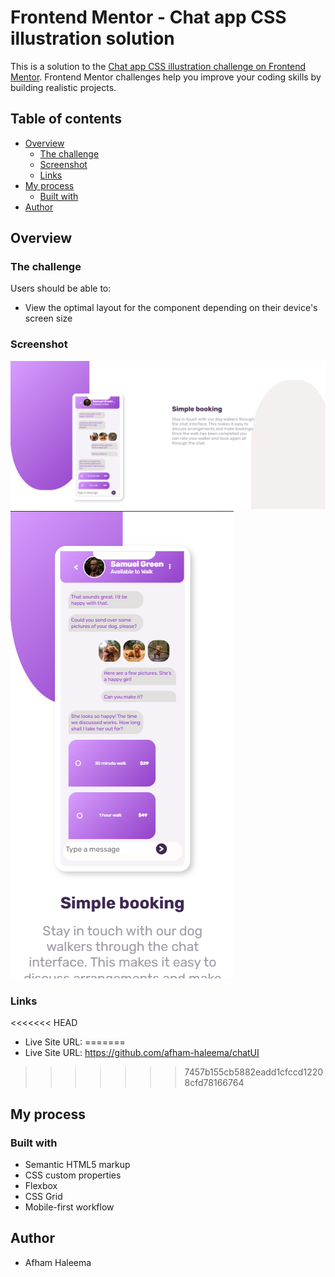 # Frontend Mentor - Chat app CSS illustration solution

This is a solution to the [Chat app CSS illustration challenge on Frontend Mentor](https://www.frontendmentor.io/challenges/chat-app-css-illustration-O5auMkFqY). Frontend Mentor challenges help you improve your coding skills by building realistic projects. 

## Table of contents

- [Overview](#overview)
  - [The challenge](#the-challenge)
  - [Screenshot](#screenshot)
  - [Links](#links)
- [My process](#my-process)
  - [Built with](#built-with)
- [Author](#author)



## Overview

### The challenge

Users should be able to:

- View the optimal layout for the component depending on their device's screen size


### Screenshot

![](./desktop-view.png)
![](./phone-view.png)


### Links

<<<<<<< HEAD
- Live Site URL:
=======
- Live Site URL: https://github.com/afham-haleema/chatUI
>>>>>>> 7457b155cb5882eadd1cfccd12208cfd78166764

## My process

### Built with

- Semantic HTML5 markup
- CSS custom properties
- Flexbox
- CSS Grid
- Mobile-first workflow

## Author

- Afham Haleema


